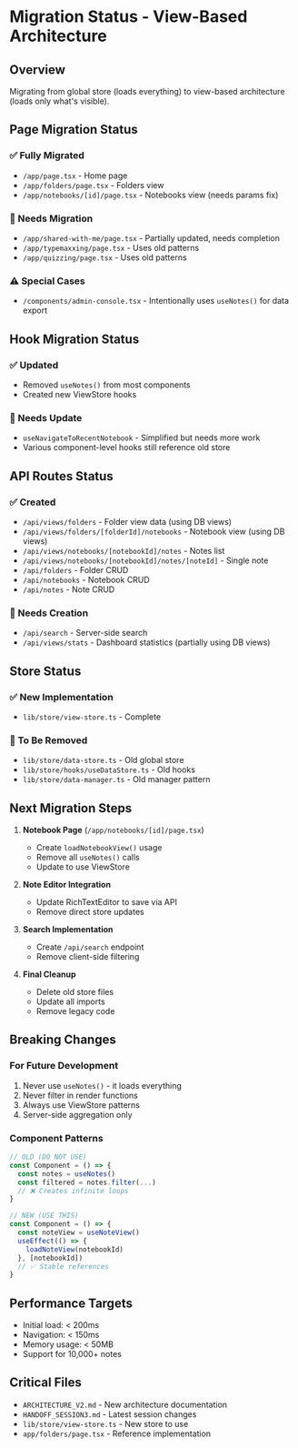 # Migration Status - View-Based Architecture

## Overview

Migrating from global store (loads everything) to view-based architecture (loads only what's visible).

## Page Migration Status

### ✅ Fully Migrated

- `/app/page.tsx` - Home page
- `/app/folders/page.tsx` - Folders view
- `/app/notebooks/[id]/page.tsx` - Notebooks view (needs params fix)

### 🔴 Needs Migration

- `/app/shared-with-me/page.tsx` - Partially updated, needs completion
- `/app/typemaxxing/page.tsx` - Uses old patterns
- `/app/quizzing/page.tsx` - Uses old patterns

### ⚠️ Special Cases

- `/components/admin-console.tsx` - Intentionally uses `useNotes()` for data export

## Hook Migration Status

### ✅ Updated

- Removed `useNotes()` from most components
- Created new ViewStore hooks

### 🔴 Needs Update

- `useNavigateToRecentNotebook` - Simplified but needs more work
- Various component-level hooks still reference old store

## API Routes Status

### ✅ Created

- `/api/views/folders` - Folder view data (using DB views)
- `/api/views/folders/[folderId]/notebooks` - Notebook view (using DB views)
- `/api/views/notebooks/[notebookId]/notes` - Notes list
- `/api/views/notebooks/[notebookId]/notes/[noteId]` - Single note
- `/api/folders` - Folder CRUD
- `/api/notebooks` - Notebook CRUD
- `/api/notes` - Note CRUD

### 🔴 Needs Creation

- `/api/search` - Server-side search
- `/api/views/stats` - Dashboard statistics (partially using DB views)

## Store Status

### ✅ New Implementation

- `lib/store/view-store.ts` - Complete

### 🔴 To Be Removed

- `lib/store/data-store.ts` - Old global store
- `lib/store/hooks/useDataStore.ts` - Old hooks
- `lib/store/data-manager.ts` - Old manager pattern

## Next Migration Steps

1. **Notebook Page** (`/app/notebooks/[id]/page.tsx`)
   - Create `loadNotebookView()` usage
   - Remove all `useNotes()` calls
   - Update to use ViewStore

2. **Note Editor Integration**
   - Update RichTextEditor to save via API
   - Remove direct store updates

3. **Search Implementation**
   - Create `/api/search` endpoint
   - Remove client-side filtering

4. **Final Cleanup**
   - Delete old store files
   - Update all imports
   - Remove legacy code

## Breaking Changes

### For Future Development

1. Never use `useNotes()` - it loads everything
2. Never filter in render functions
3. Always use ViewStore patterns
4. Server-side aggregation only

### Component Patterns

```typescript
// OLD (DO NOT USE)
const Component = () => {
  const notes = useNotes()
  const filtered = notes.filter(...)
  // ❌ Creates infinite loops
}

// NEW (USE THIS)
const Component = () => {
  const noteView = useNoteView()
  useEffect(() => {
    loadNoteView(notebookId)
  }, [notebookId])
  // ✅ Stable references
}
```

## Performance Targets

- Initial load: < 200ms
- Navigation: < 150ms
- Memory usage: < 50MB
- Support for 10,000+ notes

## Critical Files

- `ARCHITECTURE_V2.md` - New architecture documentation
- `HANDOFF_SESSION3.md` - Latest session changes
- `lib/store/view-store.ts` - New store to use
- `app/folders/page.tsx` - Reference implementation
